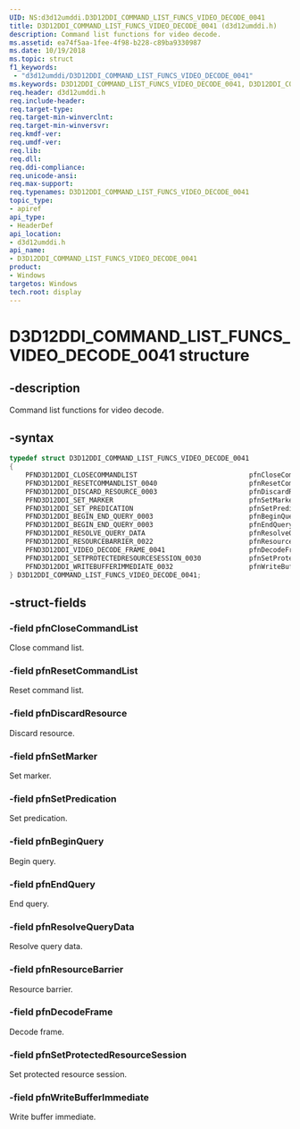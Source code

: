 ```yaml
---
UID: NS:d3d12umddi.D3D12DDI_COMMAND_LIST_FUNCS_VIDEO_DECODE_0041
title: D3D12DDI_COMMAND_LIST_FUNCS_VIDEO_DECODE_0041 (d3d12umddi.h)
description: Command list functions for video decode.
ms.assetid: ea74f5aa-1fee-4f98-b228-c89ba9330987
ms.date: 10/19/2018
ms.topic: struct
f1_keywords:
 - "d3d12umddi/D3D12DDI_COMMAND_LIST_FUNCS_VIDEO_DECODE_0041"
ms.keywords: D3D12DDI_COMMAND_LIST_FUNCS_VIDEO_DECODE_0041, D3D12DDI_COMMAND_LIST_FUNCS_VIDEO_DECODE_0041,
req.header: d3d12umddi.h
req.include-header:
req.target-type:
req.target-min-winverclnt:
req.target-min-winversvr:
req.kmdf-ver:
req.umdf-ver:
req.lib:
req.dll:
req.ddi-compliance:
req.unicode-ansi:
req.max-support:
req.typenames: D3D12DDI_COMMAND_LIST_FUNCS_VIDEO_DECODE_0041
topic_type:
- apiref
api_type:
- HeaderDef
api_location:
- d3d12umddi.h
api_name:
- D3D12DDI_COMMAND_LIST_FUNCS_VIDEO_DECODE_0041
product: 
- Windows
targetos: Windows
tech.root: display
---
```


# D3D12DDI_COMMAND_LIST_FUNCS_VIDEO_DECODE_0041 structure

## -description

Command list functions for video decode.

## -syntax


```cpp
typedef struct D3D12DDI_COMMAND_LIST_FUNCS_VIDEO_DECODE_0041
{
    PFND3D12DDI_CLOSECOMMANDLIST                            pfnCloseCommandList;
    PFND3D12DDI_RESETCOMMANDLIST_0040                       pfnResetCommandList;
    PFND3D12DDI_DISCARD_RESOURCE_0003                       pfnDiscardResource;
    PFND3D12DDI_SET_MARKER                                  pfnSetMarker;
    PFND3D12DDI_SET_PREDICATION                             pfnSetPredication;
    PFND3D12DDI_BEGIN_END_QUERY_0003                        pfnBeginQuery;
    PFND3D12DDI_BEGIN_END_QUERY_0003                        pfnEndQuery;
    PFND3D12DDI_RESOLVE_QUERY_DATA                          pfnResolveQueryData;
    PFND3D12DDI_RESOURCEBARRIER_0022                        pfnResourceBarrier;
    PFND3D12DDI_VIDEO_DECODE_FRAME_0041                     pfnDecodeFrame;
    PFND3D12DDI_SETPROTECTEDRESOURCESESSION_0030            pfnSetProtectedResourceSession;
    PFND3D12DDI_WRITEBUFFERIMMEDIATE_0032                   pfnWriteBufferImmediate;
} D3D12DDI_COMMAND_LIST_FUNCS_VIDEO_DECODE_0041;
```

## -struct-fields

### -field pfnCloseCommandList

Close command list.


### -field pfnResetCommandList

Reset command list.


### -field pfnDiscardResource

Discard resource.


### -field pfnSetMarker

Set marker.


### -field pfnSetPredication

Set predication.


### -field pfnBeginQuery

Begin query.


### -field pfnEndQuery

End query.


### -field pfnResolveQueryData

Resolve query data.


### -field pfnResourceBarrier

Resource barrier.


### -field pfnDecodeFrame

Decode frame.


### -field pfnSetProtectedResourceSession

Set protected resource session.


### -field pfnWriteBufferImmediate

Write buffer immediate.
